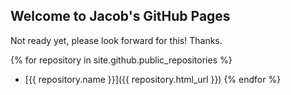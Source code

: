 ## Welcome to Jacob's GitHub Pages

Not ready yet, please look forward for this! Thanks.

{% for repository in site.github.public_repositories %}
  * [{{ repository.name }}]({{ repository.html_url }})
{% endfor %}
